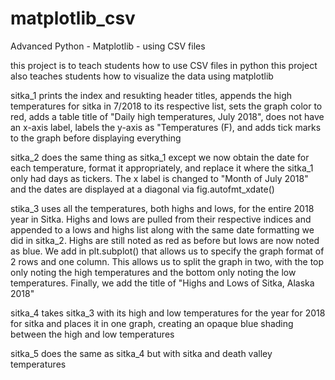 # matplotlib_csv
Advanced Python - Matplotlib - using CSV files

this project is to teach students how to use CSV files in python
this project also teaches students how to visualize the data using matplotlib

sitka_1 prints the index and resukting header titles, appends the high temperatures for sitka in 7/2018 to its respective list, sets the graph color to red, adds a table title of "Daily high temperatures, July 2018", does not have an x-axis label, labels the y-axis as "Temperatures (F), and adds tick marks to the graph before displaying everything

sitka_2 does the same thing as sitka_1 except we now obtain the date for each temperature, format it appropriately, and replace it where the sitka_1 only had days as tickers. The x label is changed to "Month of July 2018" and the dates are displayed at a diagonal via fig.autofmt_xdate()

stika_3 uses all the temperatures, both highs and lows, for the entire 2018 year in Sitka. Highs and lows are pulled from their respective indices and appended to a lows and highs list along with the same date formatting we did in sitka_2. Highs are still noted as red as before but lows are now noted as blue. We add in plt.subplot() that allows us to specify the graph format of 2 rows and one column. This allows us to split the graph in two, with the top only noting the high temperatures and the bottom only noting the low temperatures. Finally, we add the title of "Highs and Lows of Sitka, Alaska 2018"

sitka_4 takes sitka_3 with its high and low temperatures for the year for 2018 for sitka and places it in one graph, creating an opaque blue shading between the high and low temperatures

sitka_5 does the same as sitka_4 but with sitka and death valley temperatures